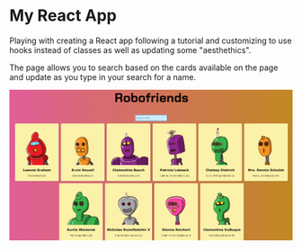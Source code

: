 # My React App
Playing with creating a React app following a tutorial and customizing to use hooks instead of classes as well as updating some "aesthethics".

The page allows you to search based on the cards available on the page and update as you type in your search for a name.

![snapshot](./robofriends-snap.png)